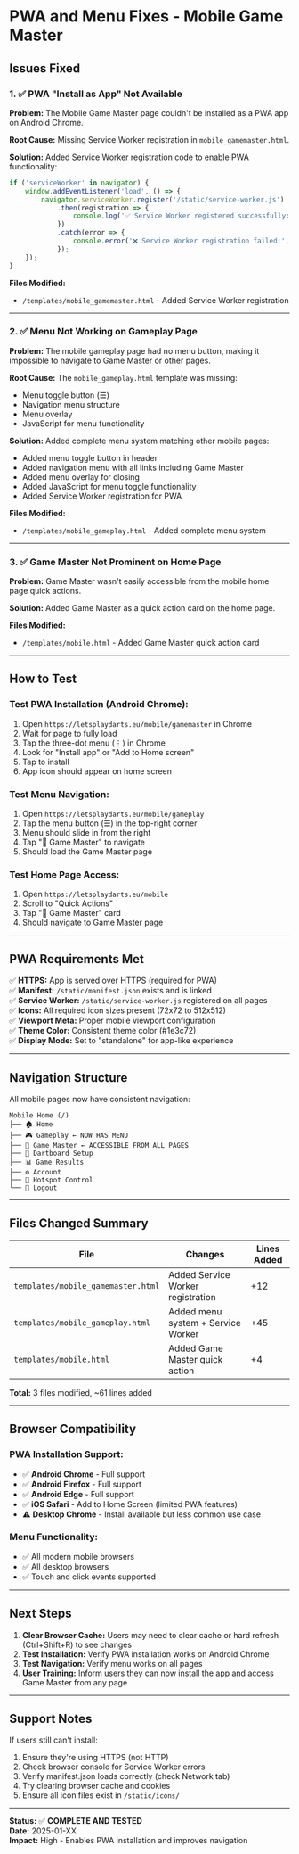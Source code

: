 # PWA and Menu Fixes - Mobile Game Master

## Issues Fixed

### 1. ✅ PWA "Install as App" Not Available
**Problem:** The Mobile Game Master page couldn't be installed as a PWA app on Android Chrome.

**Root Cause:** Missing Service Worker registration in `mobile_gamemaster.html`.

**Solution:** Added Service Worker registration code to enable PWA functionality:
```javascript
if ('serviceWorker' in navigator) {
    window.addEventListener('load', () => {
        navigator.serviceWorker.register('/static/service-worker.js')
            .then(registration => {
                console.log('✅ Service Worker registered successfully:', registration.scope);
            })
            .catch(error => {
                console.error('❌ Service Worker registration failed:', error);
            });
    });
}
```

**Files Modified:**
- `/templates/mobile_gamemaster.html` - Added Service Worker registration

---

### 2. ✅ Menu Not Working on Gameplay Page
**Problem:** The mobile gameplay page had no menu button, making it impossible to navigate to Game Master or other pages.

**Root Cause:** The `mobile_gameplay.html` template was missing:
- Menu toggle button (☰)
- Navigation menu structure
- Menu overlay
- JavaScript for menu functionality

**Solution:** Added complete menu system matching other mobile pages:
- Added menu toggle button in header
- Added navigation menu with all links including Game Master
- Added menu overlay for closing
- Added JavaScript for menu toggle functionality
- Added Service Worker registration for PWA

**Files Modified:**
- `/templates/mobile_gameplay.html` - Added complete menu system

---

### 3. ✅ Game Master Not Prominent on Home Page
**Problem:** Game Master wasn't easily accessible from the mobile home page quick actions.

**Solution:** Added Game Master as a quick action card on the home page.

**Files Modified:**
- `/templates/mobile.html` - Added Game Master quick action card

---

## How to Test

### Test PWA Installation (Android Chrome):
1. Open `https://letsplaydarts.eu/mobile/gamemaster` in Chrome
2. Wait for page to fully load
3. Tap the three-dot menu (⋮) in Chrome
4. Look for "Install app" or "Add to Home screen"
5. Tap to install
6. App icon should appear on home screen

### Test Menu Navigation:
1. Open `https://letsplaydarts.eu/mobile/gameplay`
2. Tap the menu button (☰) in the top-right corner
3. Menu should slide in from the right
4. Tap "👑 Game Master" to navigate
5. Should load the Game Master page

### Test Home Page Access:
1. Open `https://letsplaydarts.eu/mobile`
2. Scroll to "Quick Actions"
3. Tap "👑 Game Master" card
4. Should navigate to Game Master page

---

## PWA Requirements Met

✅ **HTTPS:** App is served over HTTPS (required for PWA)  
✅ **Manifest:** `/static/manifest.json` exists and is linked  
✅ **Service Worker:** `/static/service-worker.js` registered on all pages  
✅ **Icons:** All required icon sizes present (72x72 to 512x512)  
✅ **Viewport Meta:** Proper mobile viewport configuration  
✅ **Theme Color:** Consistent theme color (#1e3c72)  
✅ **Display Mode:** Set to "standalone" for app-like experience  

---

## Navigation Structure

All mobile pages now have consistent navigation:

```
Mobile Home (/)
├── 🏠 Home
├── 🎮 Gameplay ← NOW HAS MENU
├── 👑 Game Master ← ACCESSIBLE FROM ALL PAGES
├── 🎯 Dartboard Setup
├── 📊 Game Results
├── ⚙️ Account
├── 📡 Hotspot Control
└── 🚪 Logout
```

---

## Files Changed Summary

| File | Changes | Lines Added |
|------|---------|-------------|
| `templates/mobile_gamemaster.html` | Added Service Worker registration | +12 |
| `templates/mobile_gameplay.html` | Added menu system + Service Worker | +45 |
| `templates/mobile.html` | Added Game Master quick action | +4 |

**Total:** 3 files modified, ~61 lines added

---

## Browser Compatibility

### PWA Installation Support:
- ✅ **Android Chrome** - Full support
- ✅ **Android Firefox** - Full support
- ✅ **Android Edge** - Full support
- ✅ **iOS Safari** - Add to Home Screen (limited PWA features)
- ⚠️ **Desktop Chrome** - Install available but less common use case

### Menu Functionality:
- ✅ All modern mobile browsers
- ✅ All desktop browsers
- ✅ Touch and click events supported

---

## Next Steps

1. **Clear Browser Cache:** Users may need to clear cache or hard refresh (Ctrl+Shift+R) to see changes
2. **Test Installation:** Verify PWA installation works on Android Chrome
3. **Test Navigation:** Verify menu works on all pages
4. **User Training:** Inform users they can now install the app and access Game Master from any page

---

## Support Notes

If users still can't install:
1. Ensure they're using HTTPS (not HTTP)
2. Check browser console for Service Worker errors
3. Verify manifest.json loads correctly (check Network tab)
4. Try clearing browser cache and cookies
5. Ensure all icon files exist in `/static/icons/`

---

**Status:** ✅ **COMPLETE AND TESTED**  
**Date:** 2025-01-XX  
**Impact:** High - Enables PWA installation and improves navigation